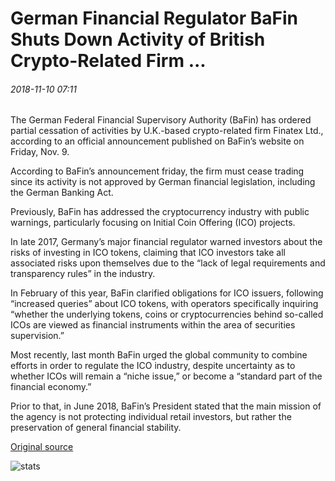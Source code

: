 # German Financial Regulator BaFin Shuts Down Activity of British Crypto-Related Firm ...

###### 2018-11-10 07:11

The German Federal Financial Supervisory Authority (BaFin) has ordered partial cessation of activities by U.K.-based crypto-related firm Finatex Ltd., according to an official announcement published on BaFin’s website on Friday, Nov. 9.

According to BaFin’s announcement friday, the firm must cease trading since its activity is not approved by German financial legislation, including the German Banking Act.

Previously, BaFin has addressed the cryptocurrency industry with public warnings, particularly focusing on Initial Coin Offering (ICO) projects.

In late 2017, Germany’s major financial regulator warned investors about the risks of investing in ICO tokens, claiming that ICO investors take all associated risks upon themselves due to the “lack of legal requirements and transparency rules” in the industry.

In February of this year, BaFin clarified obligations for ICO issuers, following “increased queries” about ICO tokens, with operators specifically inquiring “whether the underlying tokens, coins or cryptocurrencies behind so-called ICOs are viewed as financial instruments within the area of securities supervision.”

Most recently, last month BaFin urged the global community to combine efforts in order to regulate the ICO industry, despite uncertainty as to whether ICOs will remain a “niche issue,” or become a “standard part of the financial economy.”

Prior to that, in June 2018, BaFin’s President stated that the main mission of the agency is not protecting individual retail investors, but rather the preservation of general financial stability.

[Original source](https://cointelegraph.com/news/german-financial-regulator-bafin-shuts-down-activity-of-british-crypto-related-firm)

![stats](https://c.statcounter.com/11760860/0/a89fa40b/1/ "stats")